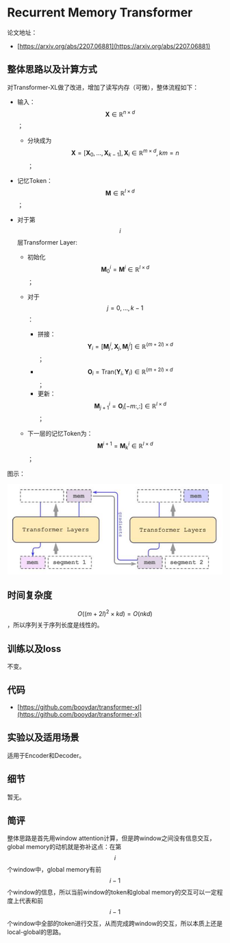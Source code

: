 # Recurrent Memory Transformer

论文地址：

- [https://arxiv.org/abs/2207.06881](https://arxiv.org/abs/2207.06881)



## 整体思路以及计算方式

对Transformer-XL做了改进，增加了读写内存（可微），整体流程如下：

- 输入：$$\mathbf X\in \mathbb R^{n\times d}$$；	
  - 分块成为$$\mathbf X = [\mathbf X_0, \ldots, \mathbf X_{k-1}], \mathbf X_i\in \mathbb R^{m\times d}, km=n$$；

- 记忆Token：$$\mathbf M\in \mathbb R^{l\times d}$$；
- 对于第$$i$$层Transformer Layer:
  - 初始化$$\mathbf M^i_0 = \mathbf M^{i}\in \mathbb R^{l\times d}$$；
  - 对于$$j=0,\ldots, k-1$$：
    - 拼接：$$\mathbf Y_i= [\mathbf M^i_j , \mathbf X_j, \mathbf M^i_j]\in \mathbb R^{(m+2l)\times d}$$；
    - $$\mathbf O_i =\mathrm{Tran}(\mathbf Y_i, \mathbf Y_i)\in \mathbb R^{(m+2l)\times d}$$；
    - 更新：$$\mathbf M^i_{j+1}= \mathbf O_i [-m:,:]\in \mathbb R^{l\times d}$$；

  - 下一层的记忆Token为：$$\mathbf M^{i+1}= \mathbf M^i_{k}\in \mathbb R^{l\times d}$$；


图示：

![](../.Photo/Memory/3.jpg)



## 时间复杂度

$$O((m+2l)^2\times k d)=O(nk d)$$，所以序列关于序列长度是线性的。



## 训练以及loss

不变。



## 代码

- [https://github.com/booydar/transformer-xl](https://github.com/booydar/transformer-xl)



## 实验以及适用场景

适用于Encoder和Decoder。



## 细节

暂无。



## 简评

整体思路是首先用window attention计算，但是跨window之间没有信息交互，global memory的动机就是弥补这点：在第$$i$$个window中，global memory有前$$i-1$$个window的信息，所以当前window的token和global memory的交互可以一定程度上代表和前$$i-1$$个window中全部的token进行交互，从而完成跨window的交互，所以本质上还是local-global的思路。